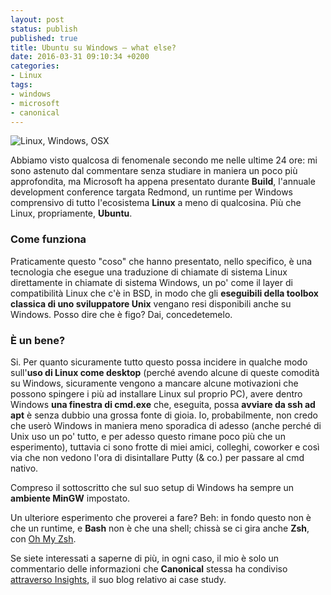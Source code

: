 ```yaml
---
layout: post
status: publish
published: true
title: Ubuntu su Windows – what else?
date: 2016-03-31 09:10:34 +0200
categories:
- Linux
tags:
- windows
- microsoft
- canonical
---
```


![Linux, Windows, OSX](https://c2.staticflickr.com/6/5241/5349185631_da3344199a_o.jpg)

Abbiamo visto qualcosa di fenomenale secondo me nelle ultime 24 ore: mi sono astenuto dal commentare senza studiare in maniera un poco più approfondita, ma Microsoft ha appena presentato durante **Build**, l'annuale development conference targata Redmond, un runtime per Windows comprensivo di tutto l'ecosistema **Linux** a meno di qualcosina. Più che Linux, propriamente, **Ubuntu**.

### Come funziona
Praticamente questo "coso" che hanno presentato, nello specifico, è una tecnologia che esegue una traduzione di chiamate di sistema Linux direttamente in chiamate di sistema Windows, un po' come il layer di compatibilità Linux che c'è in BSD, in modo che gli **eseguibili della toolbox classica di uno sviluppatore Unix** vengano resi disponibili anche su Windows. Posso dire che è figo? Dai, concedetemelo.

### È un bene?
Si. Per quanto sicuramente tutto questo possa incidere in qualche modo sull'**uso di Linux come desktop** (perché avendo alcune di queste comodità su Windows, sicuramente vengono a mancare alcune motivazioni che possono spingere i più ad installare Linux sul proprio PC), avere dentro Windows **una finestra di cmd.exe** che, eseguita, possa **avviare da ssh ad apt** è senza dubbio una grossa fonte di gioia. Io, probabilmente, non credo che userò Windows in maniera meno sporadica di adesso (anche perché di Unix uso un po' tutto, e per adesso questo rimane poco più che un esperimento), tuttavia ci sono frotte di miei amici, colleghi, coworker e così via che non vedono l'ora di disintallare Putty (& co.) per passare al cmd nativo.

Compreso il sottoscritto che sul suo setup di Windows ha sempre un **ambiente MinGW** impostato.

Un ulteriore esperimento che proverei a fare? Beh: in fondo questo non è che un runtime, e **Bash** non è che una shell; chissà se ci gira anche **Zsh**, con [Oh My Zsh](http://ohmyz.sh/).

Se siete interessati a saperne di più, in ogni caso, il mio è solo un commentario delle informazioni che **Canonical** stessa ha condiviso [attraverso Insights](https://insights.ubuntu.com/2016/03/30/ubuntu-on-windows-the-ubuntu-userspace-for-windows-developers/), il suo blog relativo ai case study.

